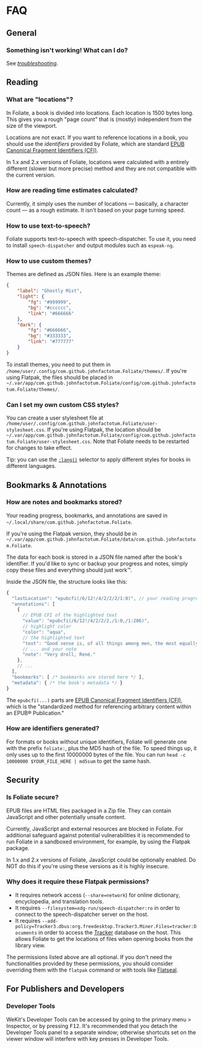 # FAQ

## General

### Something isn't working! What can I do?

See [<i>troubleshooting</i>](troubleshooting.md).

## Reading

### What are "locations"?

In Foliate, a book is divided into locations. Each location is 1500 bytes long. This gives you a rough "page count" that is (mostly) independent from the size of the viewport.

Locations are not exact. If you want to reference locations in a book, you should use the *identifiers* provided by Foliate, which are standard [EPUB Canonical Fragment Identifiers (CFI)](https://w3c.github.io/epub-specs/epub33/epubcfi/).

In 1.x and 2.x versions of Foliate, locations were calculated with a entirely different (slower but more precise) method and they are not compatible with the current version.

### How are reading time estimates calculated?

Currently, it simply uses the number of locations — basically, a character count — as a rough estimate. It isn't based on your page turning speed.

### How to use text-to-speech?

Foliate supports text-to-speech with speech-dispatcher. To use it, you need to install `speech-dispatcher` and output modules such as `espeak-ng`.

### How to use custom themes?

Themes are defined as JSON files. Here is an example theme:

```json
{
    "label": "Ghostly Mist",
    "light": {
        "fg": "#999999",
        "bg": "#cccccc",
        "link": "#666666"
    },
    "dark": {
        "fg": "#666666",
        "bg": "#333333",
        "link": "#777777"
    }
}
```

To install themes, you need to put them in `/home/user/.config/com.github.johnfactotum.Foliate/themes/`. If you're using Flatpak, the files should be placed in `~/.var/app/com.github.johnfactotum.Foliate/config/com.github.johnfactotum.Foliate/themes/`.

### Can I set my own custom CSS styles?

You can create a user stylesheet file at `/home/user/.config/com.github.johnfactotum.Foliate/user-stylesheet.css`. If you're using Flatpak, the location should be `~/.var/app/com.github.johnfactotum.Foliate/config/com.github.johnfactotum.Foliate/user-stylesheet.css`. Note that Foliate needs to be restarted for changes to take effect.

Tip: you can use the [`:lang()`](https://developer.mozilla.org/en-US/docs/Web/CSS/:lang) selector to apply different styles for books in different languages.

## Bookmarks & Annotations

### How are notes and bookmarks stored?

Your reading progress, bookmarks, and annotations are saved in `~/.local/share/com.github.johnfactotum.Foliate`.

If you're using the Flatpak version, they should be in `~/.var/app/com.github.johnfactotum.Foliate/data/com.github.johnfactotum.Foliate`.

The data for each book is stored in a JSON file named after the book's identifier. If you'd like to sync or backup your progress and notes, simply copy these files and everything should just work™.

Inside the JSON file, the structure looks like this:

```javascript
{
  "lastLocation": "epubcfi(/6/12!/4/2/2/2/1:0)", // your reading progress
  "annotations": [
    {
      // EPUB CFI of the highlighted text
      "value": "epubcfi(/6/12!/4/2/2/2,/1:0,/1:286)",
      // highlight color
      "color": "aqua",
      // the highlighted text
      "text": "Good sense is, of all things among men, the most equally distributed; for every one thinks himself so abundantly provided with it, that those even who are the most difficult to satisfy in everything else, do not usually desire a larger measure of this quality than they already possess.",
      // ... and your note
      "note": "Very droll, René."
    },
    // ...
  ],
  "bookmarks": [ /* bookmarks are stored here */ ],
  "metadata": { /* the book's metadata */ }
}
```

The `epubcfi(...)` parts are [EPUB Canonical Fragment Identifiers (CFI)](https://w3c.github.io/epub-specs/epub33/epubcfi/), which is the "standardized method for referencing arbitrary content within an EPUB® Publication."

### How are identifiers generated?

For formats or books without unique identifiers, Foliate will generate one with the prefix `foliate:`, plus the MD5 hash of the file. To speed things up, it only uses up to the first 10000000 bytes of the file. You can run `head -c 10000000 $YOUR_FILE_HERE | md5sum` to get the same hash.

## Security

### Is Foliate secure?

EPUB files are HTML files packaged in a Zip file. They can contain JavaScript and other potentially unsafe content.

Currently, JavaScript and external resources are blocked in Foliate. For additional safeguard against potential vulnerabilities it is recommended to run Foliate in a sandboxed environment, for example, by using the Flatpak package.

In 1.x and 2.x versions of Foliate, JavaScript could be optionally enabled. Do NOT do this if you're using these versions as it is highly insecure.

### Why does it require these Flatpak permissions?

- It requires network access (`--share=network`) for online dictionary, encyclopedia, and translation tools.
- It requires `--filesystem=xdg-run/speech-dispatcher:ro` in order to connect to the speech-dispatcher server on the host.
- It requires `--add-policy=Tracker3.dbus:org.freedesktop.Tracker3.Miner.Files=tracker:Documents` in order to access the [Tracker](https://tracker.gnome.org/) database on the host. This allows Foliate to get the locations of files when opening books from the library view.

The permissions listed above are all optional. If you don't need the functionalities provided by these permissions, you should consider overriding them with the `flatpak` command or with tools like [Flatseal](https://github.com/tchx84/flatseal).

## For Publishers and Developers

### Developer Tools

WeKit's Developer Tools can be accessed by going to the primary menu > Inspector, or by pressing <kbd>F12</kbd>. It's recommended that you detach the Developer Tools panel to a separate window; otherwise shortcuts set on the viewer window will interfere with key presses in Developer Tools.
